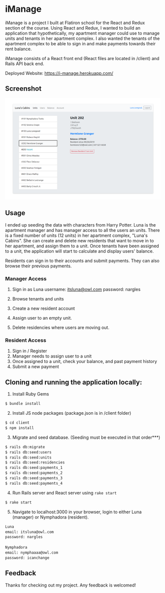 # iManage

iManage is a project I built at Flatiron school for the React and Redux section of the course. Using React and Redux, I wanted to build an application that hypothetically, my apartment manager could use to manage units and tenants in her apartment complex. I also wanted the tenants of the apartment complex to be able to sign in and make payments towards their rent balance.

iManage consists of a React front end (React files are located in /client) and Rails API back end.

Deployed Website: https://i-manage.herokuapp.com/ 

## Screenshot

![](i-manage.png)

## Usage

I ended up seeding the data with characters from Harry Potter. Luna is the apartment manager and has manager access to all the users an units. There is a fixed number of units (12 units) in her apartment complex, "Luna's Cabins". She can create and delete new residents that want to move in to her apartment, and assign them to a unit. Once tenants have been assigned to a unit, the application will start to calculate and display users' balance.

Residents can sign in to their accounts and submit payments. They can also browse their previous payments.

### Manager Access

1. Sign in as Luna
username: itsluna@owl.com
password: nargles

2. Browse tenants and units
3. Create a new resident account
4. Assign user to an empty unit.
5. Delete residencies where users are moving out.

### Resident Access

1. Sign in / Register
2. Manager needs to assign user to a unit
3. Once assigned to a unit, check your balance, and past payment history
4. Submit a new payment

## Cloning and running the application locally:

1. Install Ruby Gems

```bash
$ bundle install
```

2. Install JS node packages (package.json is in /client folder)

```bash
$ cd client
$ npm install
```

3. Migrate and seed database. (Seeding must be executed in that order***)

```bash
$ rails db:migrate
$ rails db:seed:users
$ rails db:seed:units
$ rails db:seed:residencies
$ rails db:seed:payments_1
$ rails db:seed:payments_2
$ rails db:seed:payments_3
$ rails db:seed:payments_4
```

4. Run Rails server and React server using `rake start`

```bash
$ rake start
```

5. Navigate to localhost:3000 in your browser, login to either Luna (manager) or Nymphadora (resident).

```bash
Luna 
email: itsluna@owl.com
password: nargles

Nymphadora
email: nymphaaaa@owl.com
password: icanchange
```

## Feedback 

Thanks for checking out my project. Any feedback is welcomed!
